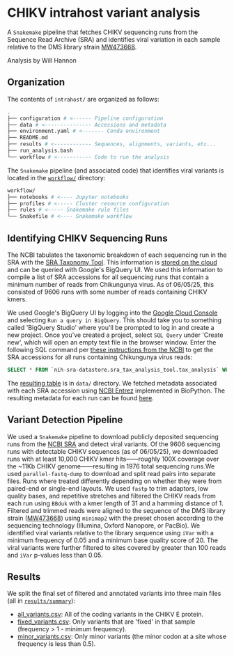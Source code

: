 # CHIKV intrahost variant analysis

A `Snakemake` pipeline that fetches CHIKV sequencing runs from the Sequence Read Archive (SRA) and identifies viral variation in each sample relative to the DMS library strain [MW473668](https://www.ncbi.nlm.nih.gov/nuccore/MW473668).

Analysis by Will Hannon

## Organization

The contents of `intrahost/` are organized as follows:

```bash
.
├── configuration # <------ Pipeline configuration
├── data # <--------------- Accessions and metadata 
├── environment.yaml # <------- Conda environment
├── README.md
├── results # <------------ Sequences, alignments, variants, etc...
├── run_analysis.bash
└── workflow # <----------- Code to run the analysis
```

The `Snakemake` pipeline (and associated code) that identifies viral variants is located in the [`workflow/`](workflow/) directory:

```bash
workflow/
├── notebooks # <---- Jupyter notebooks
├── profiles # <----- Cluster resource configuration
├── rules # <----- Snakemake rule files
└── Snakefile # <---- Snakemake workflow
```

## Identifying CHIKV Sequencing Runs

The NCBI tabulates the taxonomic breakdown of each sequencing run in the SRA with the [SRA Taxonomy Tool](https://www.ncbi.nlm.nih.gov/sra/docs/sra-taxonomy-analysis-tool/). This information is [stored on the cloud](https://www.ncbi.nlm.nih.gov/sra/docs/sra-cloud-based-taxonomy-analysis-table/) and can be queried with Google's BigQuery UI. We used this information to compile a list of SRA accessions for all sequencing runs that contain a minimum number of reads from Chikungunya virus. As of 06/05/25, this consisted of 9606 runs with some number of reads containing CHIKV kmers.

We used Google's BigQuery UI by logging into the [Google Cloud Console](https://console.cloud.google.com/welcome) and selecting `Run a query in BigQuery`. This should take you to something called 'BigQuery Studio' where you'll be prompted to log in and create a new project. Once you've created a project, select `SQL Query` under 'Create new', which will open an empty text file in the browser window. Enter the following SQL command per [these instructions from the NCBI](https://www.ncbi.nlm.nih.gov/sra/docs/sra-cloud-based-taxonomy-analysis-table/) to get the SRA accessions for all runs containing Chikungunya virus reads:

```sql
SELECT * FROM `nih-sra-datastore.sra_tax_analysis_tool.tax_analysis` WHERE name = 'Chikungunya virus' and total_count > 1
```

The [resulting table](data/SRAQueryResults.csv) is in `data/` directory. We fetched metadata associated with each SRA accession using [NCBI Entrez](https://biopython.org/docs/1.76/api/Bio.Entrez.html) implemented in BioPython. The resulting metadata for each run can be found [here](data/SRA_Runs.csv).

## Variant Detection Pipeline

We used a `Snakemake` pipeline to download publicly deposited sequencing runs from the [NCBI SRA](https://www.ncbi.nlm.nih.gov/sra) and detect viral variants. Of the 9606 sequencing runs with detectable CHIKV sequences (as of 06/05/25), we downloaded runs with at least 10,000 CHIKV kmer hits——roughly 100X coverage over the ~11Kb CHIKV genome——resulting in 1976 total sequencing runs.We used `parallel-fastq-dump` to download and split read pairs into separate files. Runs where treated differently depending on whether they were from paired-end or single-end layouts. We used `fastp` to trim adaptors, low quality bases, and repetitive stretches and filtered the CHIKV reads from each run using `BBduk` with a kmer length of 31 and a hamming distance of 1. Filtered and trimmed reads were aligned to the sequence of the DMS library strain ([MW473668](https://www.ncbi.nlm.nih.gov/nuccore/MW473668)) using `minimap2` with the preset chosen according to the sequencing technology (Illumina, Oxford Nanopore, or PacBio). We identified viral variants relative to the library sequence using `iVar` with a minimum frequency of 0.05 and a minimum base quality score of 20. The viral variants were further filtered to sites covered by greater than 100 reads and `iVar` p-values less than 0.05. 

## Results

We split the final set of filtered and annotated variants into three main files (all in [`results/summary`](results/summary)):
- [all_variants.csv](results/summary/all_variants.csv): All of the coding variants in the CHIKV E protein. 
- [fixed_variants.csv](results/summary/fixed_variants.csv): Only variants that are 'fixed' in that sample (frequency > 1 - minimum frequency).
- [minor_variants.csv](results/summary/minor_variants.csv): Only minor variants (the minor codon at a site whose frequency is less than 0.5).